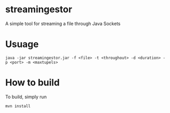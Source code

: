 # streamingestor
A simple tool for streaming a file through Java Sockets

# Usuage
```
java -jar streamingestor.jar -f <file> -t <throughout> -d <duration> -p <port> -m <maxtupels>
```
# How to build
To build, simply run
```
mvn install
```
